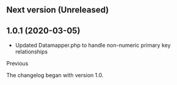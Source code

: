 ## Next version (Unreleased)

## 1.0.1 (2020-03-05)
- Updated Datamapper.php to handle non-numeric primary key relationships

Previous

The changelog began with version 1.0.
